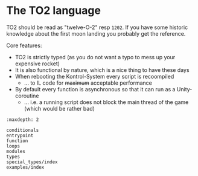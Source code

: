 
# The TO2 language

TO2 should be read as "twelve-O-2" resp `1202`. If you have some historic knowledge about the first moon landing you probably get the reference.

Core features:

* TO2 is strictly typed (as you do not want a typo to mess up your expensive rocket)
* It is also functional by nature, which is a nice thing to have these days
* When rebooting the Kontrol-System every script is recoompiled
  * ... to IL code for <s>maximum</s> acceptable performance
* By default every function is asynchronous so that it can run as a Unity-coroutine
  * ... i.e. a running script does not block the main thread of the game (which would be rather bad)

```{toctree}
:maxdepth: 2

conditionals
entrypoint
function
loops
modules
types
special_types/index
examples/index
```